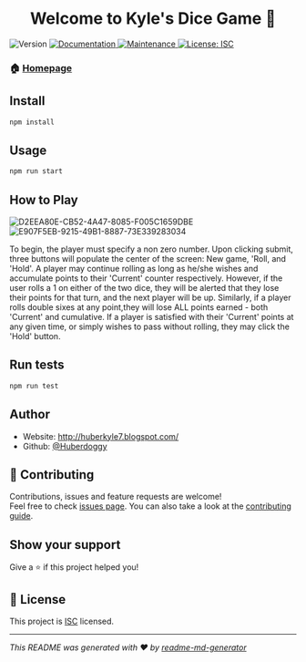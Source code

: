 <h1 align="center">Welcome to Kyle's Dice Game 👋</h1>
<p>
  <img alt="Version" src="https://img.shields.io/badge/version-1.0.0-blue.svg?cacheSeconds=2592000" />
  <a href="https://github.com/Huberdoggy/Kyle-Dice-Game#readme" target="_blank">
    <img alt="Documentation" src="https://img.shields.io/badge/documentation-yes-brightgreen.svg" />
  </a>
  <a href="https://github.com/Huberdoggy/Kyle-Dice-Game/graphs/commit-activity" target="_blank">
    <img alt="Maintenance" src="https://img.shields.io/badge/Maintained%3F-yes-green.svg" />
  </a>
  <a href="https://github.com/Huberdoggy/Kyle-Dice-Game/blob/master/LICENSE" target="_blank">
    <img alt="License: ISC" src="https://img.shields.io/github/license/Huberdoggy/dice_game" />
  </a>
</p>


### 🏠 [Homepage](https://github.com/Huberdoggy/Kyle-Dice-Game#readme)

## Install

```sh
npm install
```

## Usage

```sh
npm run start
```
## How to Play

![D2EEA80E-CB52-4A47-8085-F005C1659DBE](https://user-images.githubusercontent.com/16614357/84287943-2bba3b00-ab06-11ea-8788-15e0264f69d8.jpeg)
![E907F5EB-9215-49B1-8887-73E339283034](https://user-images.githubusercontent.com/16614357/84287947-2c52d180-ab06-11ea-8c35-bac0f166fee6.jpeg)

To begin, the player must specify a non zero number. Upon clicking submit, three buttons will populate the center of the screen: New game, 'Roll, and 'Hold'. A player may continue rolling as long as he/she wishes and accumulate points to their 'Current' counter respectively. However, if the user rolls a 1 on either of the two dice, they will be alerted that they lose their points for that turn, and the next player will be up. Similarly, if a player rolls double sixes at any point,they will lose ALL points earned - both 'Current' and cumulative. If a player is satisfied with their 'Current' points at any given time, or simply wishes to pass without rolling, they may click the 'Hold' button.

## Run tests

```sh
npm run test
```

## Author

* Website: http://huberkyle7.blogspot.com/
* Github: [@Huberdoggy](https://github.com/Huberdoggy)

## 🤝 Contributing

Contributions, issues and feature requests are welcome!<br />Feel free to check [issues page](https://github.com/Huberdoggy/Kyle-Dice-Game/issues). You can also take a look at the [contributing guide](https://github.com/Huberdoggy/Kyle-Dice-Game/blob/master/CONTRIBUTING.md).

## Show your support

Give a ⭐️ if this project helped you!

## 📝 License

This project is [ISC](https://github.com/Huberdoggy/Kyle-Dice-Game/blob/master/LICENSE) licensed.

***
_This README was generated with ❤️ by [readme-md-generator](https://github.com/kefranabg/readme-md-generator)_
